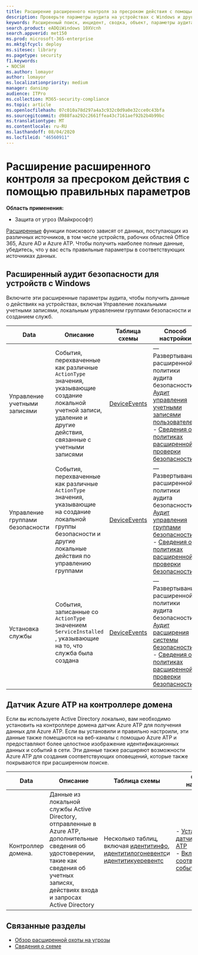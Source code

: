 ```yaml
---
title: Расширение расширенного контроля за пресроком действия с помощью правильных параметров
description: Проверьте параметры аудита на устройствах с Windows и другими параметрами, чтобы обеспечить получение самых полных данных в ходе расширенного поиска.
keywords: Расширенный поиск, инцидент, сводка, объект, параметры аудита, Управление учетными записями пользователей, Управление группами безопасности, Поиск угроз, Поиск угроз кибератак, поиск, запрос, телеметрии, Microsoft 365, защита от угроз Майкрософт
search.product: eADQiWindows 10XVcnh
search.appverid: met150
ms.prod: microsoft-365-enterprise
ms.mktglfcycl: deploy
ms.sitesec: library
ms.pagetype: security
f1.keywords:
- NOCSH
ms.author: lomayor
author: lomayor
ms.localizationpriority: medium
manager: dansimp
audience: ITPro
ms.collection: M365-security-compliance
ms.topic: article
ms.openlocfilehash: 07c010a78d297a4a3c932c0d9a0e32cce0c43bfa
ms.sourcegitcommit: d988faa292c2661ffea43c7161aef92b2b4b99bc
ms.translationtype: MT
ms.contentlocale: ru-RU
ms.lasthandoff: 08/04/2020
ms.locfileid: "46560911"
---
```

# <a name="extend-advanced-hunting-coverage-with-the-right-settings"></a>Расширение расширенного контроля за пресроком действия с помощью правильных параметров

**Область применения:**
- Защита от угроз (Майкрософт)

[Расширенные](advanced-hunting-overview.md) функции поискового зависят от данных, поступающих из различных источников, в том числе устройств, рабочих областей Office 365, Azure AD и Azure ATP. Чтобы получить наиболее полные данные, убедитесь, что у вас есть правильные параметры в соответствующих источниках данных.

## <a name="advanced-security-auditing-on-windows-devices"></a>Расширенный аудит безопасности для устройств с Windows
Включите эти расширенные параметры аудита, чтобы получить данные о действиях на устройствах, включая Управление локальными учетными записями, локальным управлением группами безопасности и созданием служб.

| Data | Описание | Таблица схемы | Способ настройки |
| --- | --- | --- | --- |
| Управление учетными записями | События, перехваченные как различные `ActionType` значения, указывающие создание локальной учетной записи, удаление и другие действия, связанные с учетными записями | [DeviceEvents](advanced-hunting-deviceevents-table.md) | — Развертывание расширенной политики аудита безопасности: [Аудит управления учетными записями пользователей](https://docs.microsoft.com/windows/security/threat-protection/auditing/audit-user-account-management)<br> - [Сведения о политиках расширенной проверки безопасности](https://docs.microsoft.com/windows/security/threat-protection/auditing/advanced-security-auditing) |
| Управление группами безопасности | События, перехваченные как различные `ActionType` значения, указывающие на создание локальной группы безопасности и другие локальные действия по управлению группами | [DeviceEvents](advanced-hunting-deviceevents-table.md) | — Развертывание расширенной политики аудита безопасности: [Аудит управления группами безопасности](https://docs.microsoft.com/windows/security/threat-protection/auditing/audit-security-group-management)<br> - [Сведения о политиках расширенной проверки безопасности](https://docs.microsoft.com/windows/security/threat-protection/auditing/advanced-security-auditing) |
| Установка службы | События, записанные со `ActionType` значением `ServiceInstalled` , указывающие на то, что служба была создана | [DeviceEvents](advanced-hunting-deviceevents-table.md) | — Развертывание расширенной политики аудита безопасности: [Аудит расширения системы безопасности](https://docs.microsoft.com/windows/security/threat-protection/auditing/audit-security-system-extension)<br> - [Сведения о политиках расширенной проверки безопасности](https://docs.microsoft.com/windows/security/threat-protection/auditing/advanced-security-auditing) |

## <a name="azure-atp-sensor-on-the-domain-controller"></a>Датчик Azure ATP на контроллере домена
Если вы используете Active Directory локально, вам необходимо установить на контроллере домена датчик Azure ATP для получения данных для Azure ATP. Если вы установили и правильно настроили, эти данные также помещаются на веб-каналы с помощью Azure ATP и предоставляют более целостное изображение идентификационных данных и событий в сети. Эти данные также расширяют возможности Azure ATP для создания соответствующих оповещений, которые также покрываются при расширенном поиске. 

| Data | Описание | Таблица схемы | Способ настройки |
| --- | --- | --- | --- |
| Контроллер домена. | Данные из локальной службы Active Directory, отправленные в Azure ATP, дополнительные сведения об удостоверении, такие как сведения об учетных записях, действиях входа и запросах Active Directory | Несколько таблиц, включая [идентитинфо](advanced-hunting-identityinfo-table.md), [идентитилогоневентс](advanced-hunting-identitylogonevents-table.md)и [идентитикуеревентс](advanced-hunting-identityqueryevents-table.md)  | - [Установка датчика Azure ATP](https://docs.microsoft.com/azure-advanced-threat-protection/install-atp-step4)<br>- [Включение соответствующих событий Windows](https://docs.microsoft.com/azure-advanced-threat-protection/configure-event-collection) |

## <a name="related-topics"></a>Связанные разделы
- [Обзор расширенной охоты на угрозы](advanced-hunting-overview.md)
- [Сведения о схеме](advanced-hunting-schema-tables.md)